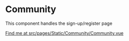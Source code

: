 # Community

This component handles the sign-up/register page

[Find me at src/pages/Static/Community/Community.vue](https://github.com/FAIRsharing/fairsharing.github.io/tree/documentation/src/pages/Static/Community/Community.vue)

